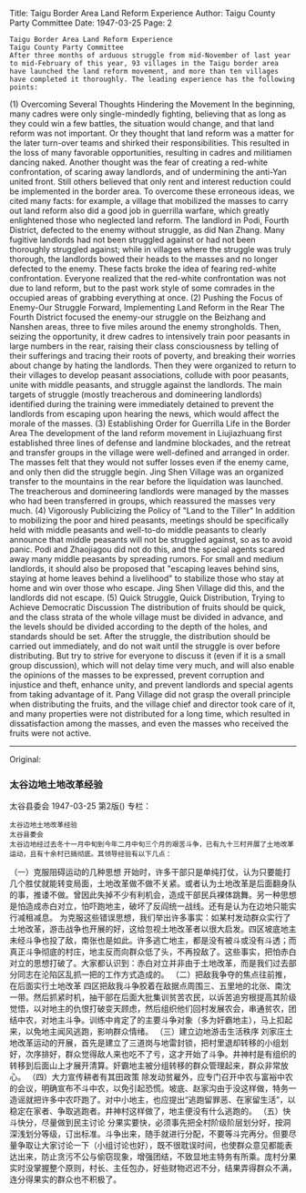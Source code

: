 Title: Taigu Border Area Land Reform Experience
Author: Taigu County Party Committee
Date: 1947-03-25
Page: 2

    Taigu Border Area Land Reform Experience
    Taigu County Party Committee
    After three months of arduous struggle from mid-November of last year to mid-February of this year, 93 villages in the Taigu border area have launched the land reform movement, and more than ten villages have completed it thoroughly. The leading experience has the following points:
  (1) Overcoming Several Thoughts Hindering the Movement
    In the beginning, many cadres were only single-mindedly fighting, believing that as long as they could win a few battles, the situation would change, and that land reform was not important. Or they thought that land reform was a matter for the later turn-over teams and shirked their responsibilities. This resulted in the loss of many favorable opportunities, resulting in cadres and militiamen dancing naked. Another thought was the fear of creating a red-white confrontation, of scaring away landlords, and of undermining the anti-Yan united front. Still others believed that only rent and interest reduction could be implemented in the border area.
    To overcome these erroneous ideas, we cited many facts: for example, a village that mobilized the masses to carry out land reform also did a good job in guerrilla warfare, which greatly enlightened those who neglected land reform. The landlord in Podi, Fourth District, defected to the enemy without struggle, as did Nan Zhang. Many fugitive landlords had not been struggled against or had not been thoroughly struggled against; while in villages where the struggle was truly thorough, the landlords bowed their heads to the masses and no longer defected to the enemy. These facts broke the idea of fearing red-white confrontation. Everyone realized that the red-white confrontation was not due to land reform, but to the past work style of some comrades in the occupied areas of grabbing everything at once.
  (2) Pushing the Focus of Enemy-Our Struggle Forward, Implementing Land Reform in the Rear
    The Fourth District focused the enemy-our struggle on the Beizhang and Nanshen areas, three to five miles around the enemy strongholds. Then, seizing the opportunity, it drew cadres to intensively train poor peasants in large numbers in the rear, raising their class consciousness by telling of their sufferings and tracing their roots of poverty, and breaking their worries about change by hating the landlords. Then they were organized to return to their villages to develop peasant associations, collude with poor peasants, unite with middle peasants, and struggle against the landlords. The main targets of struggle (mostly treacherous and domineering landlords) identified during the training were immediately detained to prevent the landlords from escaping upon hearing the news, which would affect the morale of the masses.
  (3) Establishing Order for Guerrilla Life in the Border Area
    The development of the land reform movement in Liujiazhuang first established three lines of defense and landmine blockades, and the retreat and transfer groups in the village were well-defined and arranged in order. The masses felt that they would not suffer losses even if the enemy came, and only then did the struggle begin. Jing Shen Village was an organized transfer to the mountains in the rear before the liquidation was launched. The treacherous and domineering landlords were managed by the masses who had been transferred in groups, which reassured the masses very much.
  (4) Vigorously Publicizing the Policy of "Land to the Tiller"
    In addition to mobilizing the poor and hired peasants, meetings should be specifically held with middle peasants and well-to-do middle peasants to clearly announce that middle peasants will not be struggled against, so as to avoid panic. Podi and Zhaojiagou did not do this, and the special agents scared away many middle peasants by spreading rumors. For small and medium landlords, it should also be proposed that "escaping leaves behind sins, staying at home leaves behind a livelihood" to stabilize those who stay at home and win over those who escape. Jing Shen Village did this, and the landlords did not escape.
  (5) Quick Struggle, Quick Distribution, Trying to Achieve Democratic Discussion
    The distribution of fruits should be quick, and the class strata of the whole village must be divided in advance, and the levels should be divided according to the depth of the holes, and standards should be set. After the struggle, the distribution should be carried out immediately, and do not wait until the struggle is over before distributing. But try to strive for everyone to discuss it (even if it is a small group discussion), which will not delay time very much, and will also enable the opinions of the masses to be expressed, prevent corruption and injustice and theft, enhance unity, and prevent landlords and special agents from taking advantage of it. Pang Village did not grasp the overall principle when distributing the fruits, and the village chief and director took care of it, and many properties were not distributed for a long time, which resulted in dissatisfaction among the masses, and even the masses who received the fruits were not active.



<hr /> 

Original: 


### 太谷边地土地改革经验
太谷县委会
1947-03-25
第2版()
专栏：

    太谷边地土地改革经验
    太谷县委会
    太谷边地经过去冬十一月中旬到今年二月中旬三个月的艰苦斗争，已有九十三村开展了土地改革运动，且有十余村已搞彻底。其领导经验有以下几点：
  （一）克服阻碍运动的几种思想
    开始时，许多干部只是单纯打仗，认为只要能打几个胜仗就能转变局面，土地改革做不做不关紧。或者认为土地改革是后面翻身队的事，推诿不做。曾因此失掉不少有利机会，造成干部民兵裸体跳舞。另一种思想是怕造成赤白对立，怕吓跑地主，破坏了反阎统一战线。还有是认为在边地只能实行减租减息。
    为克服这些错误思想，我们举出许多事实：如某村发动群众实行了土地改革，游击战争也开展的好，这给忽视土地改革者以很大启发。四区坡底地主未经斗争也投了敌，南张也是如此。许多逃亡地主，都是没有被斗或没有斗透；而真正斗争彻底的村庄，地主反而向群众低了头，不再投敌了。这些事实，把怕赤白对立的思想打破了。大家都认识到：赤白对立并非由于土地改革，而是我们过去部分同志在沦陷区乱抓一把的工作方式造成的。
  （二）把敌我争夺的焦点往前推，在后面实行土地改革
    四区把敌我斗争胶着在敌据点周围三、五里地的北张、南沈一带。然后抓紧时机，抽干部在后面大批集训贫苦农民，以诉苦追穷根提高其阶级觉悟，以对地主的仇恨打破变天顾虑，然后组织他们回村发展农会，串通贫农，团结中农，对地主斗争。训练中肯定了的主要斗争对象（多为奸霸地主），马上扣起来，以免地主闻风逃跑，影响群众情绪。
  （三）建立边地游击生活秩序
    刘家庄土地改革运动的开展，首先是建立了三道岗与地雷封锁，把村里退却转移的小组划好，次序排好，群众觉得敌人来也吃不了亏，这才开始了斗争。井神村是有组织的转移到后面山上才展开清算。奸霸地主被分组转移的群众管理起来，群众非常放心。
  （四）大力宣传耕者有其田政策
    除发动贫雇外，应专门召开中农与富裕中农的会议，明确宣布不斗中农，以免引起恐慌。坡底、赵家沟由于没这样做，特务一造谣就把许多中农吓跑了。对中小地主，也应提出“逃跑留罪恶、在家留生活”，以稳定在家者、争取逃跑者。井神村这样做了，地主便没有什么逃跑的。
  （五）快斗快分，尽量做到民主讨论
    分果实要快，必须事先把全村阶级阶层划分好，按洞深浅划分等级，订出标准。斗争出来，随手就进行分配，不要等斗完再分。但要尽量争取让大家讨论一下（小组讨论也好），既不很耽误时间，也使群众意见都能表达出来，防止贪污不公与偷窃现象，增强团结，不致显地主特务有所乘。庞村分果实时没掌握整个原则，村长、主任包办，好些财物迟迟不分，结果弄得群众不满，连分得果实的群众也不积极了。
